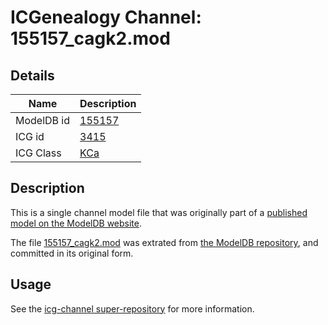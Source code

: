 # ICGenealogy Channel: 155157\_cagk2.mod

## Details

Name | Description
---- | -----------
ModelDB id | [155157](http://senselab.med.yale.edu/ModelDB/ShowModel.cshtml?model=155157)
ICG id | [3415](http://icg.neurotheory.ox.ac.uk/channels/5/3415)
ICG Class | [KCa](http://icg.neurotheory.ox.ac.uk/channels/5)

## Description

This is a single channel model file that was originally part of a [published model on the ModelDB website](http://senselab.med.yale.edu/mModelDB/ShowModel.cshtml?model=155157).

The file [155157\_cagk2.mod](155157_cagk2.mod) was extrated from [the ModelDB repository](http://senselab.med.yale.edu/ModelDB/ShowModel.cshtml?model=155157), and committed in its original form.

## Usage

See the [icg-channel super-repository](https://github.com/icgenealogy/icg-channels) for more information.